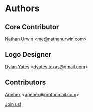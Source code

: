 # Authors

## Core Contributor

[Nathan Urwin](https://github.com/NathanUrwin) &lt;me@nathanurwin.com&gt;

## Logo Designer

[Dylan Yates](https://github.com/dylantyates) &lt;dyates.texas@gmail.com&gt;

## Contributors

[Apehex](https://github.com/apehex) &lt;apehex@protonmail.com&gt;

[Join us!](CONTRIBUTING.md)
